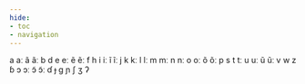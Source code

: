 ```yaml
---
hide:
- toc
- navigation
---
```

a
aː
ã
ãː
b
d
e
eː
ẽ
ẽː
f
h
i
iː
ĩ
ĩː
j
k
kː
l
lː
m
mː
n
nː
o
oː
õ
õː
p
s
t
tː
u
uː
ũ
ũː
v
w
z
ɓ
ɔ
ɔː
ɔ̃
ɔ̃ː
ɗ
ɟ
ɡ
ɲ
ʃ
ʒ
ʔ
